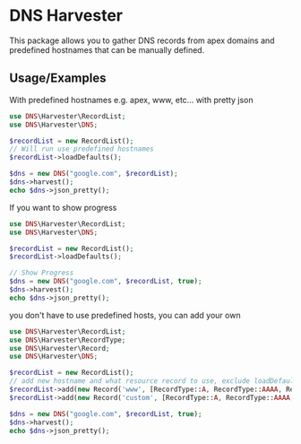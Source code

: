 # DNS Harvester

This package allows you to gather DNS records from apex domains and predefined hostnames that can be manually defined.

## Usage/Examples
With predefined hostnames e.g. apex, www, etc... with pretty json
``` php 
use DNS\Harvester\RecordList;
use DNS\Harvester\DNS;

$recordList = new RecordList();
// Will run use predefined hostnames
$recordList->loadDefaults();

$dns = new DNS("google.com", $recordList);
$dns->harvest();
echo $dns->json_pretty();
```

If you want to show progress

``` php
use DNS\Harvester\RecordList;
use DNS\Harvester\DNS;

$recordList = new RecordList();
$recordList->loadDefaults();

// Show Progress
$dns = new DNS("google.com", $recordList, true);
$dns->harvest();
echo $dns->json_pretty();
```

you don't have to use predefined hosts, you can add your own
``` php
use DNS\Harvester\RecordList;
use DNS\Harvester\RecordType;
use DNS\Harvester\Record;
use DNS\Harvester\DNS;

$recordList = new RecordList();
// add new hostname and what resource record to use, exclude loadDefaults()
$recordList->add(new Record('www', [RecordType::A, RecordType::AAAA, RecordType::CNAME, RecordType::TXT, RecordType::MX]));
$recordList->add(new Record('custom', [RecordType::A, RecordType::AAAA, RecordType::CNAME, RecordType::TXT, RecordType::MX]));

$dns = new DNS("google.com", $recordList, true);
$dns->harvest();
echo $dns->json_pretty();
```
